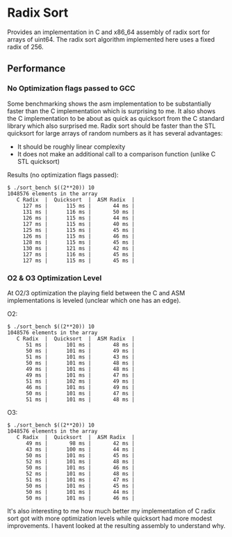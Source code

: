 # Radix Sort

Provides an implementation in C and x86_64 assembly of radix sort for arrays of uint64. The radix sort algorithm implemented here uses a fixed radix of 256.

## Performance
### No Optimization flags passed to GCC
Some benchmarking shows the asm implementation to be substantially faster than the C implementation which is surprising to me. It also shows the C implementation to be about as quick as quicksort from the C standard library which also surprised me. Radix sort should be faster than the STL quicksort for large arrays of random numbers as it has several advantages:

* It should be roughly linear complexity
* It does not make an additional call to a comparison function (unlike C STL quicksort)

Results (no optimization flags passed):

```
$ ./sort_bench $((2**20)) 10
1048576 elements in the array
   C Radix  |  Quicksort  |  ASM Radix  |
     127 ms |      115 ms |       44 ms |
     131 ms |      116 ms |       50 ms |
     126 ms |      115 ms |       44 ms |
     127 ms |      115 ms |       40 ms |
     125 ms |      115 ms |       45 ms |
     126 ms |      115 ms |       46 ms |
     128 ms |      115 ms |       45 ms |
     130 ms |      121 ms |       42 ms |
     127 ms |      116 ms |       45 ms |
     127 ms |      115 ms |       45 ms |
```

### O2 & O3 Optimization Level

At O2/3 optimization the playing field between the C and ASM implementations is leveled (unclear which one has an edge).

O2:

```
$ ./sort_bench $((2**20)) 10
1048576 elements in the array
   C Radix  |  Quicksort  |  ASM Radix  |
      51 ms |      101 ms |       48 ms |
      50 ms |      101 ms |       49 ms |
      51 ms |      101 ms |       43 ms |
      50 ms |      101 ms |       48 ms |
      49 ms |      101 ms |       48 ms |
      49 ms |      101 ms |       47 ms |
      51 ms |      102 ms |       49 ms |
      46 ms |      101 ms |       49 ms |
      50 ms |      101 ms |       47 ms |
      51 ms |      101 ms |       48 ms |
```

O3:

```
$ ./sort_bench $((2**20)) 10
1048576 elements in the array
   C Radix  |  Quicksort  |  ASM Radix  |
      49 ms |       98 ms |       42 ms |
      43 ms |      100 ms |       44 ms |
      50 ms |      101 ms |       45 ms |
      52 ms |      101 ms |       48 ms |
      50 ms |      101 ms |       46 ms |
      52 ms |      101 ms |       48 ms |
      51 ms |      101 ms |       47 ms |
      50 ms |      101 ms |       45 ms |
      50 ms |      101 ms |       44 ms |
      50 ms |      101 ms |       46 ms |
```

It's also interesting to me how much better my implementation of C radix sort got with more optimization levels while quicksort had more modest improvements. I havent looked at the resulting assembly to understand why.
